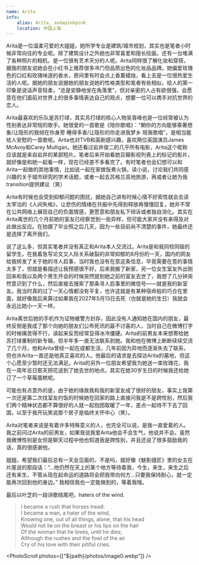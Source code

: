 ```yaml
---
name: Arita
info:
    alias: Arita, sodapinkpink
    location: 中国上海
---
```


Arita是一位温柔可爱的大姐姐，她所学专业是建筑/城市规划，其实也是笔者小时候非常向往的专业呢。除了建筑设计之外她也非常喜爱和擅长绘画，还有一台堆满了各种照片的相机，是一位很有艺术天分的人呢。Arita同样很了解化妆和穿搭，据我的朋友说她会在小红书上推荐很多冷门但品质出色的化妆品品牌。她偏爱玫瑰色的口红和玫瑰味道的香水，房间里有时会点上香薰蜡烛，看上去是一位很热爱生活的人呢。据她的朋友说据她的朋友说她的性格类型和笔者有些相似，给人的第一印象是说话声音轻柔，“总是安静地坐在角落里”，但对亲密的人占有欲很强，会愿意在他们面前对世界上的很多事情表达自己的观点，想要一位可以携手对抗世界的恋人。

Arita最喜欢的乐队是苏打绿，其实苏打绿的核心人物吴青峰也是一位经常被认为性别表达非常规的歌手。她很爱的一首歌是《陪你歌唱》：“朝你的方向能够乘著想象/让隐形的我倾在你身旁 睡得多香/让隐形的你走进我梦乡 陪我歌唱”，是相当能给人安慰的一首歌呢。Arita也对TVB和英剧感兴趣，喜欢两位英国演员James McAvoy和Carey Mulligan。她还看过岩井俊二的几乎所有电影，Arita这个昵称应该就是来自岩井的某部短片。笔者后来开始看她豆瓣影视列表上的标记的影片，就好像是和她一起看一样，现在已经差不多看完了。有时笔者也会幻想可以和Arita一起做的其他事情，比如说一起在家做饭煮火锅，读小说，讨论我们共同感兴趣的关于城市研究的学术话题，或者一起去苏格兰高地旅游，再或者让她为我transition提供建议（笑）

Arita有时候也会受到抑郁问题的困扰，据她自己讲有时候心情不好索性就会去读太宰治的《人间失格》，让悲伤的情绪在共振中先得到释放再慢慢回复。她并不常在公共网络上展现自己的负面情感，更愿意和朋友私下倾诉或者独自消化。其实在Arita离世的几个月前她的室友已经察觉到一些异样，但可能大家并没有来得及对此做出反应。在拍摄了毕业照之后几天，因为一些目前尚不清楚的事件，她最终还是选择了离开我们。

说了这么多，但其实笔者并没有真正和Arita本人交流过。Arita是和我同校同级的留学生，在我着急写论文又人际关系破裂的非常抑郁的8月份的一天，国内的网友给我转发了关于她的寻人启事，当时我也没有在意这条信息，毕竟需要在意的事情太多了，但就是看描述让我预感很不好。后来我搬了新家，另一位女生室友外出刚回来和我以及两个男生开会的时候突然提到她之前的室友去世了，我想了几分钟突然意识到了什么，然后直接去搜索了那条寻人启事里的微信号——就是我的新室友。我当时真的过了一天心情都没有平复，也许这就是有某种宿命般的巧合在里面，就好像我后来算过如果我在2027年5月13日去死（也就是她的生日）我就会永远比她小一天一样。

Arita离世后她的手机作为证物被警方封存，因此没有人通知她在国内的朋友，最终反倒是我成了那个向她的朋友们公布死讯的最不讨喜的人，当时自己在微博打字的时候痛苦得不行，读起来反而经常显得冰冷僵硬。Arita的前男友本来想寄给她苏打绿重制的新专辑，但半年多一直无法联系到她。我和他在微博上断断续续交流了几个月，他和Arita曾经一起在成都生活，几年前因为异地而逐渐失去了联系，但也许Arita一直还是他真正喜欢的人。他最后的请求是去探访Arita的墓地，但这个心愿至少暂时还无法满足。Arita的另外一位朋友希望我为她送一束玫瑰花，我在一周年忌日那天把花送到了她去世的地点。其实在她30岁生日的时候我还给她订了一个草莓蛋糕呢。

可能也有点意外的是，由于她的缘故我和我的新室友成了很好的朋友，事实上我第一次还是第二次找室友约饭的时候她在回家的路上直接问我是不是跨性别，然后我们两个精神状态都不算很好的人就一起抱团取暖了一年，差点一起待不下去了回国，以至于我开玩笑说那个房子是临终关怀中心（笑）。

Arita对笔者来说是有着许多特殊意义的人，也完全可以说，是我一直爱着的人。我之前问过Arita的前男友，如果我说我爱Arita他会不会生气，他说并不会。虽然我微博性别是女但是聊天过程中他也知道我是跨性别，并且还说了很多鼓励我的话，真的很感谢他。

姐姐，希望我们最后总有一天会见面的，不是吗，就好像《魅影缝匠》里的女主在片尾说的那段话：“...他仍然在天上的某个地方等待着我，今生，来生，来生之后还有来生，不管从现在起命运的道路将会把我带向何方...只要我保持耐心，就一定能再次回到他的身边。” 我相信我也一定能做到的，等着我哦。

最后以叶芝的一段诗歌结尾吧，haters of the wind.

> I became a rush that horses tread:  
> I became a man, a hater of the wind,  
> Knowing one, out of all things, alone, that his head  
> Would not lie on the breast or his lips on the hair  
> Of the woman that he loves, until he dies;  
> Although the rushes and the fowl of the air  
> Cry of his love with their pitiful cries.  

<PhotoScroll photos={["${path}/photos/image0.webp"]} />
